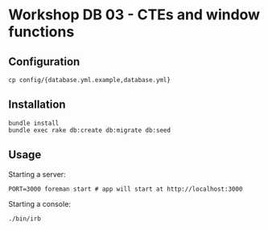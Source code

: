 # Workshop DB 03 - CTEs and window functions

## Configuration

```
cp config/{database.yml.example,database.yml}
```


## Installation

```
bundle install
bundle exec rake db:create db:migrate db:seed
```


## Usage

Starting a server:

```
PORT=3000 foreman start # app will start at http://localhost:3000
```

Starting a console:

```
./bin/irb
```
